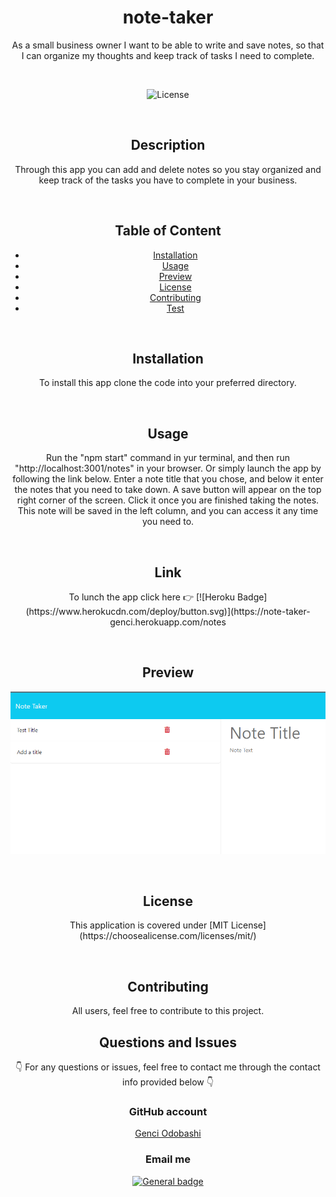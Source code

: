   <h1 align ="center">note-taker</h1>

  <p align = "center"> As a small business owner I want to be able to write and save notes, so that I can organize my thoughts and keep track of tasks I need to         complete.</p>

  </br>
  
  <div align ="center">
  
  ![License](https://img.shields.io/badge/License-MIT%20License-blue.svg)
  
  </div>
  
  </br>
  
  <h2 align ="center">Description</h2>
  
  <p align = "center">Through this app you can add and delete notes so you stay organized and keep track of the tasks you have to complete in your business.</p>
  
  </br>

  <h2 align ="center">Table of Content</h2>
  
  <div align ="center">
  
  - [Installation](#installation)
  - [Usage](#usage)
  - [Preview](#preview)
  - [License](#license)
  - [Contributing](#contributing)
  - [Test](#test)
  
  </div>

  </br>

  <h2 align ="center">Installation</h2>
  
  <p align = "center">To install this app clone the code into your preferred directory.</p>
  
  </br>
  
  <h2 align ="center">Usage</h2>
  
  <p align = "center">Run the "npm start" command in yur terminal, and then run "http://localhost:3001/notes" in your browser. Or simply launch the app by following     the link below. 
  Enter a note title that you chose, and below it enter the notes that you need to take down. 
  A save button will appear on the top right corner of the screen. Click it once you are finished taking the notes. This note will be saved in the left column,
  and you can access it any time you need to.</p>
  
  </br>
  
  <h2 align ="center">Link</h2>
  
  <p align = "center">To lunch the app click here  👉  [![Heroku Badge](https://www.herokucdn.com/deploy/button.svg)](https://note-taker-genci.herokuapp.com/notes</p>

  
  </br>
  
  <h2 align ="center">Preview</h2>
  
  ![Preview](Develop/public/assets/pictures/preview.png)
  
  </br>
  
  <h2 align ="center">License</h2>
  
  <p align = "center">This application is covered under [MIT License](https://choosealicense.com/licenses/mit/)</p>
  
  </br>
  
  <h2 align ="center">Contributing</h2>
  
  <p align = "center">All users, feel free to contribute to this project.
  
  </br>
  
  <h2 align ="center">Questions and Issues</h2>
  
  <p align = "center">👇 For any questions or issues, feel free to contact me through the contact info provided below 👇</p>
  
  <h3 align ="center">GitHub account</h3>
  
  <div align ="center">
  
  [Genci Odobashi](https://github.com/odobashigenci)
  
  </div>

  
  <h3 align ="center">Email me</h3>
  
  <div align ="center">
  
  [![General badge](https://img.shields.io/badge/Gmail-D14836?style=for-the-badge&logo=gmail&logoColor=white)](mailto:odobashigenci@gmail.com)
  
  </div>
  
  </br>
